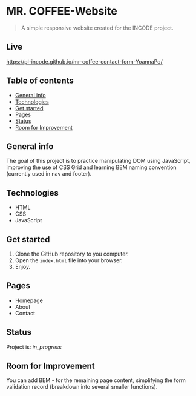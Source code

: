 
# MR. COFFEE-Website
> A simple responsive website created for the INCODE project. 

## Live
https://pl-incode.github.io/mr-coffee-contact-form-YoannaPo/

## Table of contents
* [General info](#general-info)
* [Technologies](#technologies)
* [Get started](#get-started)
* [Pages](#pages)
* [Status](#status)
* [Room for Improvement](#room-for-improvement)

## General info
The goal of this project is to practice manipulating DOM using JavaScript, improving the use of CSS Grid and learning BEM naming convention (currently used in nav and footer). 

## Technologies
* HTML
* CSS
* JavaScript

## Get started
1. Clone the GitHub repository to you computer.
2. Open the `index.html` file into your browser.
3. Enjoy.


## Pages
* Homepage
* About
* Contact

## Status
Project is:  _in_progress_


## Room for Improvement
You can add BEM - for the remaining page content, simplifying the form validation record (breakdown into several smaller functions).
